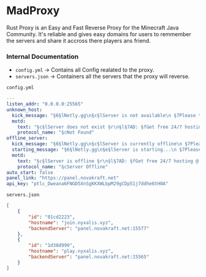 # MadProxy

Rust Proxy is an Easy and Fast Reverse Proxy for the Minecraft Java Community.
It's reliable and gives easy domains for users to remmember the servers and share it accross there players ans friend.

### Internal Documentation
- ``config.yml`` -> Contains all Config realated to the proxy.
- ``servers.json`` -> Containers all the servers that the proxy will reverse.


``config.yml``
```yml
---
listen_addr: "0.0.0.0:25565"
unknown_host:
  kick_message: "§6§lNetly.gg\n§c§lServer is not available\n §7Please try again later\n\n §7Contact an administrator if the issue persists"
  motd:
    text: "§c§lServer does not exist §r\n§l§7AD: §fGet free 24/7 hosting @ §2xeh6.co.uk"
    protocol_name: "§cNot Found"
offline_server:
  kick_message: "§6§lNetly.gg\n§c§lServer is currently offline\n §7Please try again later\n\n §7Contact an administrator if the issue persists"
  starting_message: "§6§lNetly.gg\n§e§lServer is starting...\n §7Please try again in a moment"
  motd:
    text: "§c§lServer is offline §r\n§l§7AD: §fGet free 24/7 hosting @ §2xeh6.co.uk"
    protocol_name: "§cServer Offline"
auto_start: false
panel_link: "https://panel.novakraft.net"
api_key: "ptlc_Dweana6FNGD5XnSgKKXWLbpM29gCDp51j7ddhe6tH0A"

```

``servers.json``
```json
[
    {
        "id": "01cd2223",
        "hostname": "join.nyxalis.xyz",
        "backendServer": "panel.novakraft.net:15577"
    },
    {
        "id": "1d38d999",
        "hostname": "play.nyxalis.xyz",
        "backendServer": "panel.novakraft.net:15565"
    }
]
```